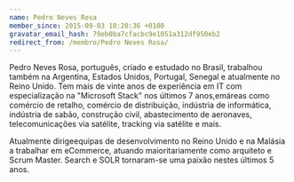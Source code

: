 ```yaml
---
name: Pedro Neves Rosa
member_since: 2015-09-03 18:20:36 +0100
gravatar_email_hash: 79eb0ba7cfacbc9e1051a312df950eb2
redirect_from: /membro/Pedro Neves Rosa/
---
```

Pedro Neves Rosa, português, criado e estudado no Brasil, trabalhou também na Argentina, Estados Unidos, Portugal, Senegal e atualmente no Reino Unido. Tem mais de vinte anos de experiência em IT com especialização na "Microsoft Stack" nos últimos 7 anos,emáreas como comércio de retalho, comércio de distribuição, indústria de informática, indústria de sabão, construção civil, abastecimento de aeronaves, telecomunicações via satélite, tracking via satélite e mais.

Atualmente dirigeequipas de desenvolvimento no Reino Unido e na Malásia a trabalhar em eCommerce, atuando maioritariamente como arquiteto e Scrum Master. Search e SOLR tornaram-se uma paixão nestes últimos 5 anos.
